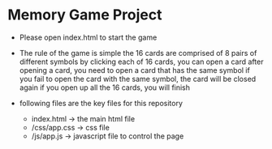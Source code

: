 # Memory Game Project

- Please open index.html to start the game 
- The rule of the game is simple
      the 16 cards are comprised of 8 pairs of different symbols
      by clicking each of 16 cards, you can open a card 
      after opening a card, you need to open a card that has the same symbol
      if you fail to open the card with the same symbol, the card will be closed again
      if you open up all the 16 cards, you will finish



- following files are the key files for this repository 
    - index.html     -> the main html file
    - /css/app.css   -> css file 
    - /js/app.js     -> javascript file to control the page
